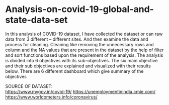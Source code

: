 # Analysis-on-covid-19-global-and-state-data-set
In this analysis of COVID-19 dataset, I have collected the dataset or can raw data from 3 different – different sites. And then examine the data and process for cleaning. Cleaning like removing the unnecessary rows and column and the NA values that are present in the dataset by the help of filter and sort functions based upon the requirement of the analysis.  The analysis is divided into 6 objectives with its sub-objectives. The six main objective and their sub objectives are explained and visualized with their results below. There are 6 different dashboard which give summary of the objectives 

SOURCE OF DATASET:      
https://www.mygov.in/covid-19/
https://unemploymentinindia.cmie.com/  
https://www.worldometers.info/coronavirus/

